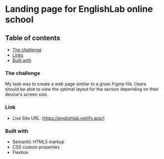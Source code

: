 # Landing page for EnglishLab online school

## Table of contents
  - [The challenge](#the-challenge)
  - [Links](#links)
  - [Built with](#built-with)

### The challenge

My task was to create a web page similar to a given Figma file. 
Users should be able to view the optimal layout for the section depending on their device's screen size.


### Link

- Live Site URL: (https://englishlab.netlify.app/)

### Built with

- Semantic HTML5 markup
- CSS custom properties
- Flexbox
